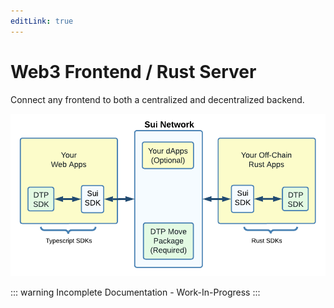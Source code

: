 ```yaml
---
editLink: true
---
```

# Web3 Frontend / Rust Server

Connect any frontend to both a centralized and decentralized backend.

![](/assets/images/example_web3.png?url)

::: warning Incomplete Documentation - Work-In-Progress
:::